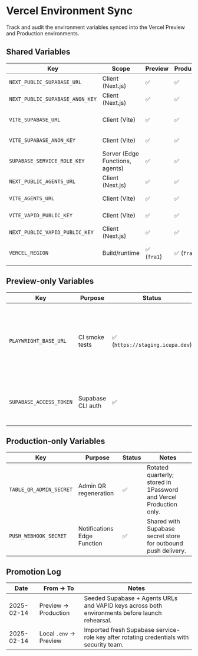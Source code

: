 # Vercel Environment Sync

Track and audit the environment variables synced into the Vercel Preview and Production environments.

## Shared Variables
| Key | Scope | Preview | Production | Notes |
| --- | --- | --- | --- | --- |
| `NEXT_PUBLIC_SUPABASE_URL` | Client (Next.js) | ✅ | ✅ | Points at the managed Supabase project URL. |
| `NEXT_PUBLIC_SUPABASE_ANON_KEY` | Client (Next.js) | ✅ | ✅ | Supabase anon key with row-level security enforced. |
| `VITE_SUPABASE_URL` | Client (Vite) | ✅ | ✅ | Mirrors `NEXT_PUBLIC_SUPABASE_URL`; required for the diner shell. |
| `VITE_SUPABASE_ANON_KEY` | Client (Vite) | ✅ | ✅ | Mirrors `NEXT_PUBLIC_SUPABASE_ANON_KEY`. |
| `SUPABASE_SERVICE_ROLE_KEY` | Server (Edge Functions, agents) | ✅ | ✅ | Required for privileged mutations invoked via Supabase Edge Functions. |
| `NEXT_PUBLIC_AGENTS_URL` | Client (Next.js) | ✅ | ✅ | Points at the deployed agents-service HTTPS endpoint. |
| `VITE_AGENTS_URL` | Client (Vite) | ✅ | ✅ | Same as above for the Vite shell. |
| `VITE_VAPID_PUBLIC_KEY` | Client (Vite) | ✅ | ✅ | Public VAPID key for push subscription opt-in. |
| `NEXT_PUBLIC_VAPID_PUBLIC_KEY` | Client (Next.js) | ✅ | ✅ | Push notifications on the marketing/admin Next.js apps. |
| `VERCEL_REGION` | Build/runtime | ✅ (`fra1`) | ✅ (`fra1`) | Keep runtime close to EU Supabase region; update alongside `vercel.json`. |

## Preview-only Variables
| Key | Purpose | Status | Notes |
| --- | --- | --- | --- |
| `PLAYWRIGHT_BASE_URL` | CI smoke tests | ✅ (`https://staging.icupa.dev`) | Points Playwright at the evergreen staging deployment so `verify-full` skips the local dev server. |
| `SUPABASE_ACCESS_TOKEN` | Supabase CLI auth | ✅ | Enables CLI migrations in GitHub Actions and local automation. |

## Production-only Variables
| Key | Purpose | Status | Notes |
| --- | --- | --- | --- |
| `TABLE_QR_ADMIN_SECRET` | Admin QR regeneration | ✅ | Rotated quarterly; stored in 1Password and Vercel Production only. |
| `PUSH_WEBHOOK_SECRET` | Notifications Edge Function | ✅ | Shared with Supabase secret store for outbound push delivery. |

## Promotion Log
| Date | From → To | Notes |
| --- | --- | --- |
| 2025-02-14 | Preview → Production | Seeded Supabase + Agents URLs and VAPID keys across both environments before launch rehearsal. |
| 2025-02-14 | Local `.env` → Preview | Imported fresh Supabase service-role key after rotating credentials with security team. |
